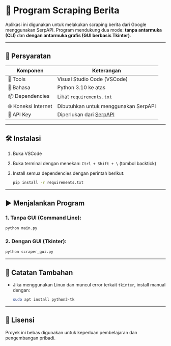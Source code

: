 # 📰 Program Scraping Berita

Aplikasi ini digunakan untuk melakukan scraping berita dari Google menggunakan SerpAPI. Program mendukung dua mode: **tanpa antarmuka (CLI)** dan **dengan antarmuka grafis (GUI berbasis Tkinter)**.

---

## 📌 Persyaratan

| Komponen         | Keterangan                                      |
|------------------|--------------------------------------------------|
| 🧰 Tools          | Visual Studio Code (VSCode)                     |
| 🐍 Bahasa         | Python 3.10 ke atas                             |
| 📦 Dependencies   | Lihat `requirements.txt`                        |
| 🌐 Koneksi Internet | Dibutuhkan untuk menggunakan SerpAPI           |
| 🔑 API Key        | Diperlukan dari [SerpAPI](https://serpapi.com/) |

---

## 🛠 Instalasi

1. Buka VSCode
2. Buka terminal dengan menekan: `Ctrl + Shift + \` (tombol backtick)
3. Install semua dependencies dengan perintah berikut:

   ```bash
   pip install -r requirements.txt
   ```

---

## ▶️ Menjalankan Program

### 1. Tanpa GUI (Command Line):
```bash
python main.py
```

### 2. Dengan GUI (Tkinter):
```bash
python scraper_gui.py
```

---

## 📝 Catatan Tambahan

- Jika menggunakan Linux dan muncul error terkait `tkinter`, install manual dengan:
  ```bash
  sudo apt install python3-tk
  ```

---

## 📄 Lisensi
Proyek ini bebas digunakan untuk keperluan pembelajaran dan pengembangan pribadi.
